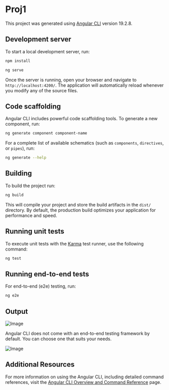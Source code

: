# Proj1

This project was generated using [Angular CLI](https://github.com/angular/angular-cli) version 19.2.8.

## Development server

To start a local development server, run:
```bash
npm install
```

```bash
ng serve
```

Once the server is running, open your browser and navigate to `http://localhost:4200/`. The application will automatically reload whenever you modify any of the source files.

## Code scaffolding

Angular CLI includes powerful code scaffolding tools. To generate a new component, run:

```bash
ng generate component component-name
```

For a complete list of available schematics (such as `components`, `directives`, or `pipes`), run:

```bash
ng generate --help
```

## Building

To build the project run:

```bash
ng build
```

This will compile your project and store the build artifacts in the `dist/` directory. By default, the production build optimizes your application for performance and speed.

## Running unit tests

To execute unit tests with the [Karma](https://karma-runner.github.io) test runner, use the following command:

```bash
ng test
```

## Running end-to-end tests

For end-to-end (e2e) testing, run:

```bash
ng e2e
```
## Output 

![Image](https://github.com/user-attachments/assets/83fb9eab-e3d9-4a77-913e-4581eb622248)

Angular CLI does not come with an end-to-end testing framework by default. You can choose one that suits your needs.



![Image](https://github.com/user-attachments/assets/716117c9-73bf-4c80-8d4e-e4f2bae46c18)

## Additional Resources

For more information on using the Angular CLI, including detailed command references, visit the [Angular CLI Overview and Command Reference](https://angular.dev/tools/cli) page.
